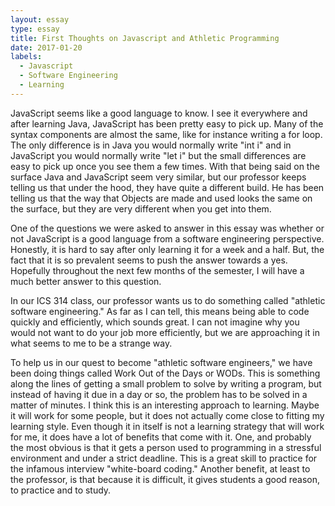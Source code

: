 ```yaml
---
layout: essay
type: essay
title: First Thoughts on Javascript and Athletic Programming
date: 2017-01-20
labels:
  - Javascript
  - Software Engineering
  - Learning
---
```


JavaScript seems like a good language to know. I see it everywhere and after learning Java, JavaScript has been pretty easy to pick up. Many of the syntax components are almost the same, like for instance writing a for loop. The only difference is in Java you would normally write "int i" and in JavaScript you would normally write "let i" but the small differences are easy to pick up once you see them a few times. With that being said on the surface Java and JavaScript seem very similar, but our professor keeps telling us that under the hood, they have quite a different build. He has been telling us that the way that Objects are made and used looks the same on the surface, but they are very different when you get into them.

One of the questions we were asked to answer in this essay was whether or not JavaScript is a good language from a software engineering perspective. Honestly, it is hard to say after only learning it for a week and a half. But, the fact that it is so prevalent seems to push the answer towards a yes. Hopefully throughout the next few months of the semester, I will have a much better answer to this question.

In our ICS 314 class, our professor wants us to do something called "athletic software engineering."  As far as I can tell, this means being able to code quickly and efficiently, which sounds great. I can not imagine why you would not want to do your job more efficiently, but we are approaching it in what seems to me to be a strange way.

To help us in our quest to become "athletic software engineers," we have been doing things called Work Out of the Days or WODs. This is something along the lines of getting a small problem to solve by writing a program, but instead of having it due in a day or so, the problem has to be solved in a matter of minutes. I think this is an interesting approach to learning. Maybe it will work for some people, but it does not actually come close to fitting my learning style. Even though it in itself is not a learning strategy that will work for me, it does have a lot of benefits that come with it. One, and probably the most obvious is that it gets a person used to programming in a stressful environment and under a strict deadline. This is a great skill to practice for the infamous interview "white-board coding." Another benefit, at least to the professor, is that because it is difficult, it gives students a good reason, to practice and to study.
